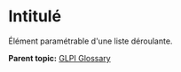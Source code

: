 Intitulé
========

Élément paramétrable d'une liste déroulante.

**Parent topic:** [GLPI Glossary](../../glpi/glossary.html)

